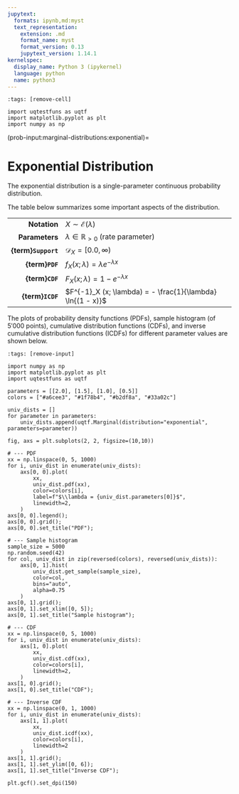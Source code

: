 ```yaml
---
jupytext:
  formats: ipynb,md:myst
  text_representation:
    extension: .md
    format_name: myst
    format_version: 0.13
    jupytext_version: 1.14.1
kernelspec:
  display_name: Python 3 (ipykernel)
  language: python
  name: python3
---
```


```{code-cell} ipython3
:tags: [remove-cell]

import uqtestfuns as uqtf
import matplotlib.pyplot as plt
import numpy as np
```

(prob-input:marginal-distributions:exponential)=
# Exponential Distribution

The exponential distribution is a single-parameter continuous probability
distribution.

The table below summarizes some important aspects of the distribution.

|                      |                                                             |
|---------------------:|-------------------------------------------------------------|
|         **Notation** | $X \sim \mathcal{E}(\lambda)$                               |
|       **Parameters** | $\lambda \in \mathbb{R}_{>0}$ (rate parameter)              |
|  **{term}`Support`** | $\mathcal{D}_X = [0.0, \infty)$                             |
|      **{term}`PDF`** | $f_X (x; \lambda) = \lambda e^{-\lambda x}$                 |
|      **{term}`CDF`** | $F_X (x; \lambda) = 1 - e^{-\lambda x}$                     |
|     **{term}`ICDF`** | $F^{-1}_X (x; \lambda) = - \frac{1}{\lambda} \ln{(1 - x)}$  |

The plots of probability density functions (PDFs),
sample histogram (of $5'000$ points),
cumulative distribution functions (CDFs),
and inverse cumulative distribution functions (ICDFs) for different parameter
values are shown below.

```{code-cell} ipython3
:tags: [remove-input]

import numpy as np
import matplotlib.pyplot as plt
import uqtestfuns as uqtf

parameters = [[2.0], [1.5], [1.0], [0.5]]
colors = ["#a6cee3", "#1f78b4", "#b2df8a", "#33a02c"]

univ_dists = []
for parameter in parameters:
    univ_dists.append(uqtf.Marginal(distribution="exponential", parameters=parameter))

fig, axs = plt.subplots(2, 2, figsize=(10,10))

# --- PDF
xx = np.linspace(0, 5, 1000)
for i, univ_dist in enumerate(univ_dists):
    axs[0, 0].plot(
        xx,
        univ_dist.pdf(xx),
        color=colors[i],
        label=f"$\\lambda = {univ_dist.parameters[0]}$",
        linewidth=2,
    )
axs[0, 0].legend();
axs[0, 0].grid();
axs[0, 0].set_title("PDF");

# --- Sample histogram
sample_size = 5000
np.random.seed(42)
for col, univ_dist in zip(reversed(colors), reversed(univ_dists)):
    axs[0, 1].hist(
        univ_dist.get_sample(sample_size),
        color=col,
        bins="auto",
        alpha=0.75
    )
axs[0, 1].grid();
axs[0, 1].set_xlim([0, 5]);
axs[0, 1].set_title("Sample histogram");

# --- CDF
xx = np.linspace(0, 5, 1000)
for i, univ_dist in enumerate(univ_dists):
    axs[1, 0].plot(
        xx,
        univ_dist.cdf(xx),
        color=colors[i],
        linewidth=2,
    )
axs[1, 0].grid();
axs[1, 0].set_title("CDF");

# --- Inverse CDF
xx = np.linspace(0, 1, 1000)
for i, univ_dist in enumerate(univ_dists):
    axs[1, 1].plot(
        xx,
        univ_dist.icdf(xx),
        color=colors[i],
        linewidth=2
    )
axs[1, 1].grid();
axs[1, 1].set_ylim([0, 6]);
axs[1, 1].set_title("Inverse CDF");

plt.gcf().set_dpi(150)
```
